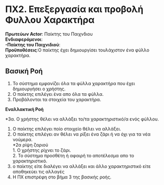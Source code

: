# ΠΧ2. Επεξεργασία και προβολή Φυλλου Χαρακτήρα

**Πρωτεύων Actor**: Παίκτης του Παιχνδιου\
**Ενδιαφερόμενοι**:\
**-Παίκτης του Παιχνιδιού**:\
**Προϋποθέσεις**:Ο παίκτης έχει δημιουργίσει τουλάχιστον ένα φύλλο χαρακτήρα.

## Βασική Ροή

1. Το σύστημα εμφανίζει όλα τα φύλλα χαρακτήρα που έχει δημιουργήσει ο χρήστης.
2. Ο παίκτης επιλέγει ένα απο όλα τα φύλλα.
3. Προβάλονται τα στοιχεία του χαρακτήρα.

**Εναλλακτική Ροή**

*3α. Ο χρήστης θέλει να αλλάξει το/τα χαρακτηριστικό/α ενός φύλλου.
1. Ο παίκτης επιλέγει ποίο στοιχείο θέλει να αλλάξει.
2. Ο παίκτης επιλέγει αν θέλει να ρίξει ένα ζάρι ή να όχι για τα νέα νούμερα.\
    *2α ρίψη ζαριού\
        1. Ο χρήστης ρίχνει το ζάρι.\
        2. Το σύστημα προσθέτη ή αφαιρή το αποτέλεσμα απο το χαρακτηριστικό.
3. ο παίκτης είτε διαλέγει να αλλάξει και άλλο χαρακτηριστικό είτε αποθηκεύει τις αλλαγές
4. Η ΠΧ επιστρέφη στο βήμα 3 της βασικής ροής.





